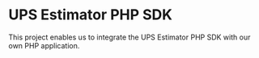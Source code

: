 # UPS Estimator PHP SDK

This project enables us to integrate the UPS Estimator PHP SDK with our own PHP application.